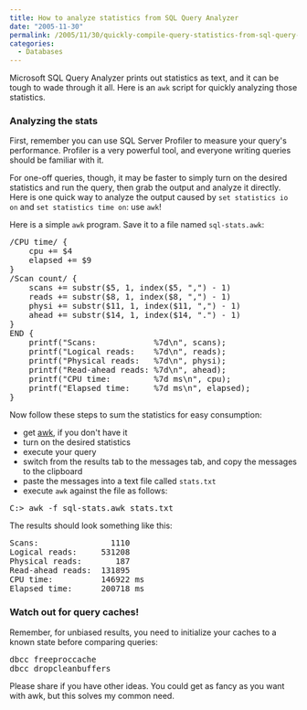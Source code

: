 ```yaml
---
title: How to analyze statistics from SQL Query Analyzer
date: "2005-11-30"
permalink: /2005/11/30/quickly-compile-query-statistics-from-sql-query-analyzer/
categories:
  - Databases
---
```

Microsoft SQL Query Analyzer prints out statistics as text, and it can be tough to wade through it all. Here is an `awk` script for quickly analyzing those statistics.

### Analyzing the stats

First, remember you can use SQL Server Profiler to measure your query's performance. Profiler is a very powerful tool, and everyone writing queries should be familiar with it.

For one-off queries, though, it may be faster to simply turn on the desired statistics and run the query, then grab the output and analyze it directly. Here is one quick way to analyze the output caused by `set statistics io on` and `set statistics time on`: use `awk`!

Here is a simple `awk` program. Save it to a file named `sql-stats.awk`:

<pre>/CPU time/ {
    cpu += $4
    elapsed += $9
}
/Scan count/ {
    scans += substr($5, 1, index($5, ",") - 1)
    reads += substr($8, 1, index($8, ",") - 1)
    physi += substr($11, 1, index($11, ",") - 1)
    ahead += substr($14, 1, index($14, ".") - 1)
}
END {
    printf("Scans:            %7d\n", scans);
    printf("Logical reads:    %7d\n", reads);
    printf("Physical reads:   %7d\n", physi);
    printf("Read-ahead reads: %7d\n", ahead);
    printf("CPU time:         %7d ms\n", cpu);
    printf("Elapsed time:     %7d ms\n", elapsed);
}</pre>

Now follow these steps to sum the statistics for easy consumption:

*   get [awk][1], if you don't have it
*   turn on the desired statistics
*   execute your query
*   switch from the results tab to the messages tab, and copy the messages to the clipboard
*   paste the messages into a text file called `stats.txt`
*   execute `awk` against the file as follows:

<pre>C:> awk -f sql-stats.awk stats.txt</pre>

The results should look something like this:

<pre>Scans:               1110
Logical reads:     531208
Physical reads:       187
Read-ahead reads:  131895
CPU time:          146922 ms
Elapsed time:      200718 ms</pre>

### Watch out for query caches!

Remember, for unbiased results, you need to initialize your caches to a known state before comparing queries:

<pre>dbcc freeproccache
dbcc dropcleanbuffers</pre>

Please share if you have other ideas. You could get as fancy as you want with awk, but this solves my common need.

 [1]: http://cm.bell-labs.com/cm/cs/who/bwk/awk95.exe
